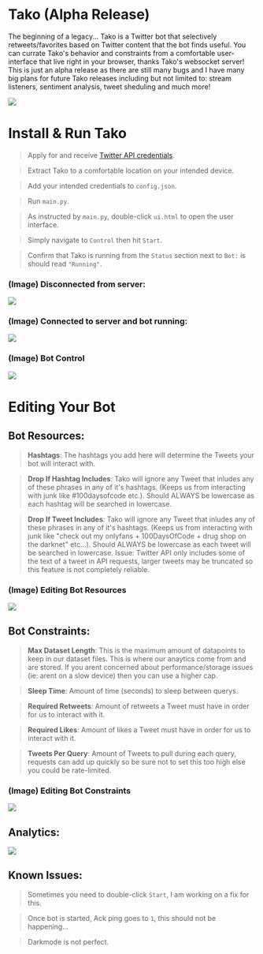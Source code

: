 # Tako (Alpha Release)
  The beginning of a legacy... Tako is a Twitter bot that selectively retweets/favorites based on Twitter content that the bot finds useful. You can currate Tako's behavior and constraints from a comfortable user-interface that live right in your browser, thanks Tako's websocket server! This is just an alpha release as there are still many bugs and I have many big plans for future Tako releases including but not limited to: stream listeners, sentiment analysis, tweet sheduling and much more!

![](https://raw.githubusercontent.com/hostinfodev/cdn/main/img/tako_panel.png)

# Install & Run Tako

> Apply for and receive [Twitter API credentials](https://developer.twitter.com/en/docs/twitter-api/getting-started/getting-access-to-the-twitter-api). 

> Extract Tako to a comfortable location on your intended device.

> Add your intended credentials to `config.json`.

> Run `main.py`.

> As instructed by `main.py`, double-click `ui.html` to open the user interface.

> Simply navigate to `Control` then hit `Start`.

> Confirm that Tako is running from the `Status` section next to `Bot:` is should read `"Running"`.

### (Image) Disconnected from server:
![](https://raw.githubusercontent.com/hostinfodev/cdn/main/img/image.png)

### (Image) Connected to server and bot running:
![](https://raw.githubusercontent.com/hostinfodev/cdn/main/img/delete1.png)

### (Image) Bot Control
![](https://raw.githubusercontent.com/hostinfodev/cdn/main/img/delete.png)




# Editing Your Bot

## Bot Resources:

> __Hashtags__: The hashtags you add here will determine the Tweets your bot will interact with.

> __Drop If Hashtag Includes__: Tako will ignore any Tweet that inludes any of these phrases in any of it's hashtags. (Keeps us from interacting with junk like #100daysofcode etc.). Should ALWAYS be lowercase as each hashtag will be searched in lowercase.

> __Drop If Tweet Includes__: Tako will ignore any Tweet that inludes any of these phrases in any of it's hashtags. (Keeps us from interacting with junk like "check out my onlyfans + 100DaysOfCode + drug shop on the darknet" etc...). Should ALWAYS be lowercase as each tweet will be searched in lowercase.
Issue: Twitter API only includes some of the text of a tweet in API requests, larger tweets may be truncated so this feature is not completely reliable.

### (Image) Editing Bot Resources
![](https://raw.githubusercontent.com/hostinfodev/cdn/main/img/delete2.png)

## Bot Constraints:

> __Max Dataset Length__: This is the maximum amount of datapoints to keep in our dataset files. This is where our anaytics come from and are stored. If you arent concerned about performance/storage issues (ie: arent on a slow device) then you can use a higher cap.

> __Sleep Time__: Amount of time (seconds) to sleep between querys.

> __Required Retweets__: Amount of retweets a Tweet must have in order for us to interact with it.

> __Required Likes__: Amount of likes a Tweet must have in order for us to interact with it.

> __Tweets Per Query__: Amount of Tweets to pull during each query, requests can add up quickly so be sure not to set this too high else you could be rate-limited.

### (Image) Editing Bot Constraints
![](https://raw.githubusercontent.com/hostinfodev/cdn/main/img/delete3.png)


## Analytics:
![](https://github.com/hostinfodev/cdn/blob/main/img/delete5.png?raw=true)


## Known Issues:

> Sometimes you need to double-click `Start`, I am working on a fix for this.

> Once bot is started, Ack ping goes to `1`, this should not be happening...

> Darkmode is not perfect.








